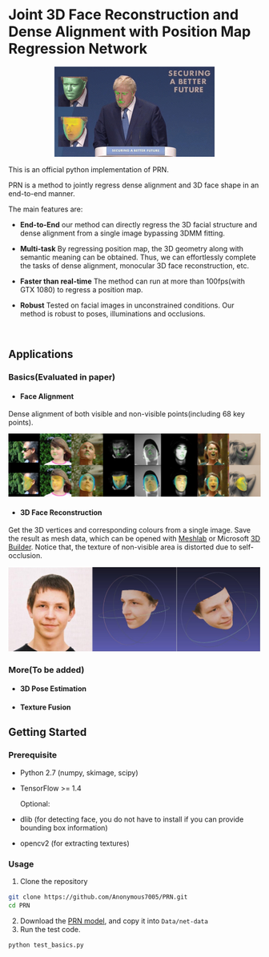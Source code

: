 # Joint 3D Face Reconstruction and Dense Alignment with Position Map Regression Network

<p align="center"> 
<img src="Docs/images/prnet.gif">
</p>



This is an official python implementation of PRN. 

PRN is a method to jointly regress dense alignment and 3D face shape in an end-to-end manner. 

The main features are:

* **End-to-End**  our method can directly regress the 3D facial structure and dense alignment from a single image bypassing 3DMM fitting.

* **Multi-task**  By regressing position map, the 3D geometry along with semantic meaning can be obtained. Thus, we can effortlessly complete the tasks of dense alignment, monocular 3D face reconstruction, etc.

* **Faster than real-time**  The method can run at more than 100fps(with GTX 1080) to regress a position map.

* **Robust** Tested on facial images in unconstrained conditions.  Our method is robust to poses, illuminations and occlusions. 

  ​

## Applications

### Basics(Evaluated in paper)

* #### Face Alignment

Dense alignment of both visible and non-visible points(including 68 key points). 

![alignment](Docs/images/alignment.jpg)

* #### 3D Face Reconstruction

Get the 3D vertices and corresponding colours from a single image.  Save the result as mesh data, which can be opened with [Meshlab](http://www.meshlab.net/) or Microsoft [3D Builder](https://developer.microsoft.com/en-us/windows/hardware/3d-print/3d-builder-resources). Notice that, the texture of non-visible area is distorted due to self-occlusion.

![alignment](Docs/images/reconstruct.jpg)

### More(To be added)

* #### 3D Pose Estimation

* #### Texture Fusion




## Getting Started

### Prerequisite

* Python 2.7 (numpy, skimage, scipy)

* TensorFlow >= 1.4

  Optional:

* dlib (for detecting face, you do not have to install if you can provide bounding box information)

* opencv2 (for extracting textures)

### Usage

1. Clone the repository

```bash
git clone https://github.com/Anonymous7005/PRN.git
cd PRN
```

2. Download the [PRN model](https://drive.google.com/file/d/1UoE-XuW1SDLUjZmJPkIZ1MLxvQFgmTFH/view?usp=sharing), and copy it into `Data/net-data`
3. Run the test code.

```bash
python test_basics.py
```







